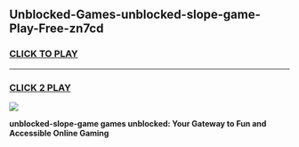 
## Unblocked-Games-unblocked-slope-game-Play-Free-zn7cd
<h3>
<a href="https://premium76.site?title=unblocked-slope-game&ref=21A">CLICK TO PLAY</a></h3>
<hr>

<h3>
<a href="https://premium76.site?title=unblocked-slope-game&ref=21A">CLICK 2 PLAY</a>
  
</h3>

<a href="https://premium76.site?title=unblocked-slope-game&ref=21A"><img src="https://clearcache.store/games.png"></a>


**unblocked-slope-game games unblocked: Your Gateway to Fun and Accessible Online Gaming**
